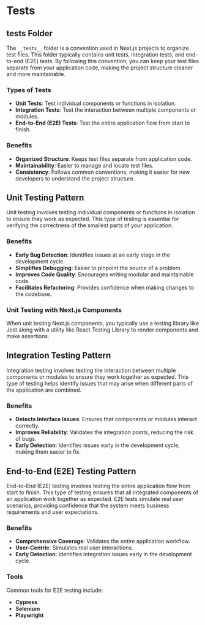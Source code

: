 # Tests

## __tests__ Folder

The `__tests__` folder is a convention used in Next.js projects to organize test files. This folder typically contains
unit tests, integration tests, and end-to-end (E2E) tests. By following this convention, you can keep your test files
separate from your application code, making the project structure cleaner and more maintainable.

### Types of Tests

- **Unit Tests**: Test individual components or functions in isolation.
- **Integration Tests**: Test the interaction between multiple components or modules.
- **End-to-End (E2E) Tests**: Test the entire application flow from start to finish.

### Benefits

- **Organized Structure**: Keeps test files separate from application code.
- **Maintainability**: Easier to manage and locate test files.
- **Consistency**: Follows common conventions, making it easier for new developers to understand the project structure.

## Unit Testing Pattern

Unit testing involves testing individual components or functions in isolation to ensure they work as expected. This type
of testing is essential for verifying the correctness of the smallest parts of your application.

### Benefits

- **Early Bug Detection**: Identifies issues at an early stage in the development cycle.
- **Simplifies Debugging**: Easier to pinpoint the source of a problem.
- **Improves Code Quality**: Encourages writing modular and maintainable code.
- **Facilitates Refactoring**: Provides confidence when making changes to the codebase.

### Unit Testing with Next.js Components

When unit testing Next.js components, you typically use a testing library like Jest along with a utility like React
Testing Library to render components and make assertions.

## Integration Testing Pattern

Integration testing involves testing the interaction between multiple components or modules to ensure they work together
as expected. This type of testing helps identify issues that may arise when different parts of the application are
combined.

### Benefits

- **Detects Interface Issues**: Ensures that components or modules interact correctly.
- **Improves Reliability**: Validates the integration points, reducing the risk of bugs.
- **Early Detection**: Identifies issues early in the development cycle, making them easier to fix.

## End-to-End (E2E) Testing Pattern

End-to-End (E2E) testing involves testing the entire application flow from start to finish. This type of testing ensures
that all integrated components of an application work together as expected. E2E tests simulate real user scenarios,
providing confidence that the system meets business requirements and user expectations.

### Benefits

- **Comprehensive Coverage**: Validates the entire application workflow.
- **User-Centric**: Simulates real user interactions.
- **Early Detection**: Identifies integration issues early in the development cycle.

### Tools

Common tools for E2E testing include:

- **Cypress**
- **Selenium**
- **Playwright**
